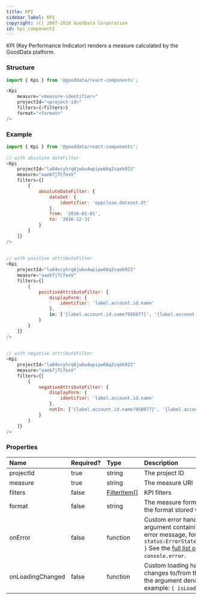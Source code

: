 ```yaml
---
title: KPI
sidebar_label: KPI
copyright: (C) 2007-2018 GoodData Corporation
id: kpi_component2
---
```


KPI \(Key Performance Indicator\) renders a measure calculated by the GoodData platform.

### Structure

```javascript
import { Kpi } from '@gooddata/react-components';

<Kpi
    measure="<measure-identifier>"
    projectId="<project-id>"
    filters={<filters>}
    format="<format>"
/>
```

### Example

<!-- This example uses data from the GoodSales // TODO REMOVE! demo project. For testing purposes, you can use this snippet as is. -->

```javascript
import { Kpi } from '@gooddata/react-components';
 
// with absolute dateFilter
<Kpi
    projectId="la84vcyhrq8jwbu4wpipw66q2sqeb923"
    measure="aaeb7jTCfexV"
    filters={[
        {
            absoluteDateFilter: {
                dataSet: {
                    identifier: 'oppclose.dataset.dt'
                },
                from: '2016-01-01',
                to: '2016-12-31'
            }
        }
    ]}
/>
 
 
// with positive attributeFilter
<Kpi
    projectId="la84vcyhrq8jwbu4wpipw66q2sqeb923"
    measure="aaeb7jTCfexV"
    filters={[
        {
            positiveAttributeFilter: {
                displayForm: {
                    identifier: 'label.account.id.name'
                },
                in: ['{label.account.id.name?958077}', '{label.account.id.name?961040}', '{label.account.id.name?961042}']
            }
        }
    ]}
/>
 
 
// with negative attributeFilter
<Kpi
    projectId="la84vcyhrq8jwbu4wpipw66q2sqeb923"
    measure="aaeb7jTCfexV"
    filters={[
        {
            negativeAttributeFilter: {
                displayForm: {
                    identifier: 'label.account.id.name'
                },
                notIn: ['{label.account.id.name?958077}', '{label.account.id.name?961040}', '{label.account.id.name?961042}']
            }
        }
    ]}
/>
```

### Properties

| Name | Required? | Type | Description |
| :--- | :--- | :--- | :--- |
| projectId | true | string | The project ID |
| measure | true | string | The measure URI |
| filters | false | [FilterItem](afm.md#AFM-Filter)\[\] | KPI filters |
| format | false | string | The measure format. If specified, overrides the format stored with the measure. |
| onError | false | function | Custom error handler. Called with the argument containing the state and original error message, for example: `{ status:ErrorStates.BAD_REQUEST,error: {...} }` See the [full list of error states](https://github.com/gooddata/gooddata-react-components/blob/master/src/constants/errorStates.ts). Defaults to `console.error`. |
| onLoadingChanged | false | function | Custom loading handler. Called when a KPI changes to/from the loading state. Called with the argument denoting a valid state, for example: `{ isLoading:false}` |